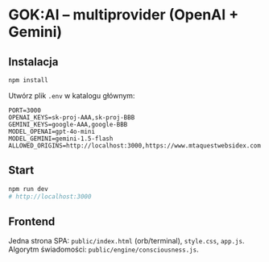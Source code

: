 # GOK:AI – multiprovider (OpenAI + Gemini)

## Instalacja
```bash
npm install
```

Utwórz plik `.env` w katalogu głównym:
```
PORT=3000
OPENAI_KEYS=sk-proj-AAA,sk-proj-BBB
GEMINI_KEYS=google-AAA,google-BBB
MODEL_OPENAI=gpt-4o-mini
MODEL_GEMINI=gemini-1.5-flash
ALLOWED_ORIGINS=http://localhost:3000,https://www.mtaquestwebsidex.com
```

## Start
```bash
npm run dev
# http://localhost:3000
```

## Frontend
Jedna strona SPA: `public/index.html` (orb/terminal), `style.css`, `app.js`.
Algorytm świadomości: `public/engine/consciousness.js`.